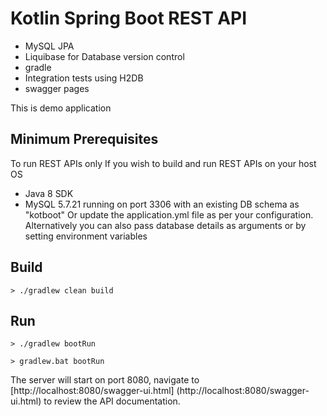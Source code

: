 # Kotlin Spring Boot REST API
- MySQL JPA
- Liquibase for Database version control
- gradle
- Integration tests using H2DB
- swagger pages


This is demo application
## Minimum Prerequisites

To run REST APIs only
If you wish to build and run REST APIs on your host OS

* Java 8 SDK
* MySQL 5.7.21 running on port 3306 with an existing DB schema as "kotboot" Or update the application.yml file as per your configuration. Alternatively you can also pass database details as arguments or by setting environment variables


## Build

```
> ./gradlew clean build

```

## Run

```
> ./gradlew bootRun

```

```
> gradlew.bat bootRun
```

The server will start on port 8080, navigate to [http://localhost:8080/swagger-ui.html]
(http://localhost:8080/swagger-ui.html) to review the API documentation. 
